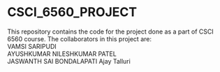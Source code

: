 # CSCI_6560_PROJECT

This repository contains the code for the project done as a part of CSCI 6560 course. The collaborators in this project are: <br>
VAMSI SARIPUDI <br>
AYUSHKUMAR NILESHKUMAR PATEL <br>
JASWANTH SAI BONDALAPATI
Ajay Talluri
